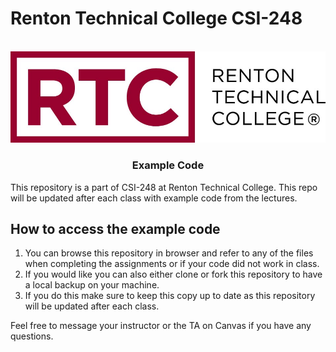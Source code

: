 # Renton Technical College CSI-248

<br />

<div align="center">  
    <img src="logo.jpg" alt="Logo">
    <h3 align="center">Example Code</h3>
</div>

This repository is a part of CSI-248 at Renton Technical College. This repo will be updated after each class with example code from the lectures.

## How to access the example code

1. You can browse this repository in browser and refer to any of the files when completing the assignments or if your code did not work in class.
2. If you would like you can also either clone or fork this repository to have a local backup on your machine.
3. If you do this make sure to keep this copy up to date as this repository will be updated after each class.

Feel free to message your instructor or the TA on Canvas if you have any questions.
